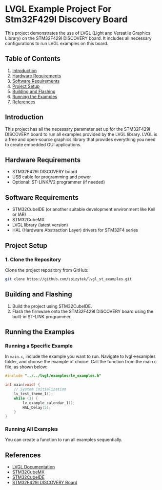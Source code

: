 
# LVGL Example Project For Stm32F429I Discovery Board

This project demonstrates the use of LVGL (Light and Versatile Graphics Library) on the STM32F429I DISCOVERY board. It includes all necessary configurations to run LVGL examples on this board.

## Table of Contents
1. [Introduction](#introduction)
2. [Hardware Requirements](#hardware-requirements)
3. [Software Requirements](#software-requirements)
4. [Project Setup](#project-setup)
5. [Building and Flashing](#building-and-flashing)
6. [Running the Examples](#running-the-examples)
7. [References](#references)

## Introduction
This project has all the necessary parameter set up for the STM32F429I DISCOVERY board to run all examples provided by the LVGL library. LVGL is a free and open-source graphics library that provides everything you need to create embedded GUI applications.

## Hardware Requirements
- STM32F429I DISCOVERY board
- USB cable for programming and power
- Optional: ST-LINK/V2 programmer (if needed)

## Software Requirements
- STM32CubeIDE (or another suitable development environment like Keil or IAR)
- STM32CubeMX
- LVGL library (latest version)
- HAL (Hardware Abstraction Layer) drivers for STM32F4 series

## Project Setup

### 1. Clone the Repository
Clone the project repository from GitHub:
```bash
git clone https://github.com/spizytek/lvgl_st_examples.git
```
## Building and Flashing

1. Build the project using STM32CubeIDE.
2. Flash the firmware onto the STM32F429I DISCOVERY board using the built-in ST-LINK programmer.

## Running the Examples

### Running a Specific Example
In `main.c`, include the example you want to run. Navigate to lvgl->examples folder, and choose the example of choice. Call the function from the main.c file, as shown below:
```c
#include "../../lvgl/examples/lv_examples.h"

int main(void) {
    // System initialization
    lv_test_theme_1();
    while (1) {
        lv_example_calendar_1();
        HAL_Delay(5);
    }
}
```

### Running All Examples
You can create a function to run all examples sequentially.

## References
- [LVGL Documentation](https://docs.lvgl.io/latest/en/html/index.html)
- [STM32CubeMX](https://www.st.com/en/development-tools/stm32cubemx.html)
- [STM32CubeIDE](https://www.st.com/en/development-tools/stm32cubeide.html)
- [STM32F429I DISCOVERY Board](https://www.st.com/en/evaluation-tools/32f429idiscovery.html)



